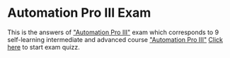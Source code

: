 # Automation Pro III Exam

This is the answers of ["Automation Pro III"](https://academy.workato.com/automation-pro-iii-exam) exam which corresponds to 9 self-learning intermediate and advanced course ["Automation Pro III"](https://academy.workato.com/path/automation-pro-iii-on-demand)
[Click here](https://academy.workato.com/automation-pro-iii-exam/1072819) to start exam quizz.
